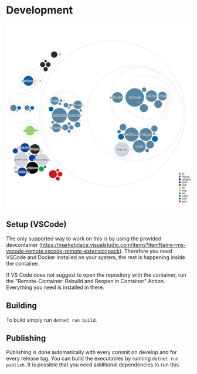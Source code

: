# Development

![Visualization](images/diagram.svg)

## Setup (VSCode)

The only supported way to work on this is by using the provided devcontainer
(https://marketplace.visualstudio.com/items?itemName=ms-vscode-remote.vscode-remote-extensionpack).
Therefore you need VSCode and Docker installed on your system, the rest is happening inside the container.

If VS Code does not suggest to open the repository with the container, run the "Remote-Container:
Rebuild and Reopen in Container" Action. Everything you need is installed in there.

## Building

To build simply run `dotnet run build`.

## Publishing

Publishing is done automatically with every commit on develop and for every release tag.
You can build the executables by running `dotnet run publish`.
It is possible that you need additional dependencies to run this.
